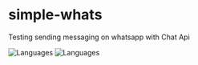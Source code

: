 # simple-whats
Testing sending messaging on whatsapp with Chat Api

![Languages](https://img.shields.io/github/languages/count/wilsonmjunior/simple-whats)
![Languages](https://img.shields.io/github/languages/top/wilsonmjunior/simple-whats)
